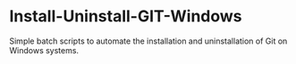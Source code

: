 # Install-Uninstall-GIT-Windows
Simple batch scripts to automate the installation and uninstallation of Git on Windows systems.
